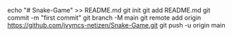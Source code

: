 echo "# Snake-Game" >> README.md
git init
git add README.md
git commit -m "first commit"
git branch -M main
git remote add origin https://github.com/jvymcs-netizen/Snake-Game.git
git push -u origin main
